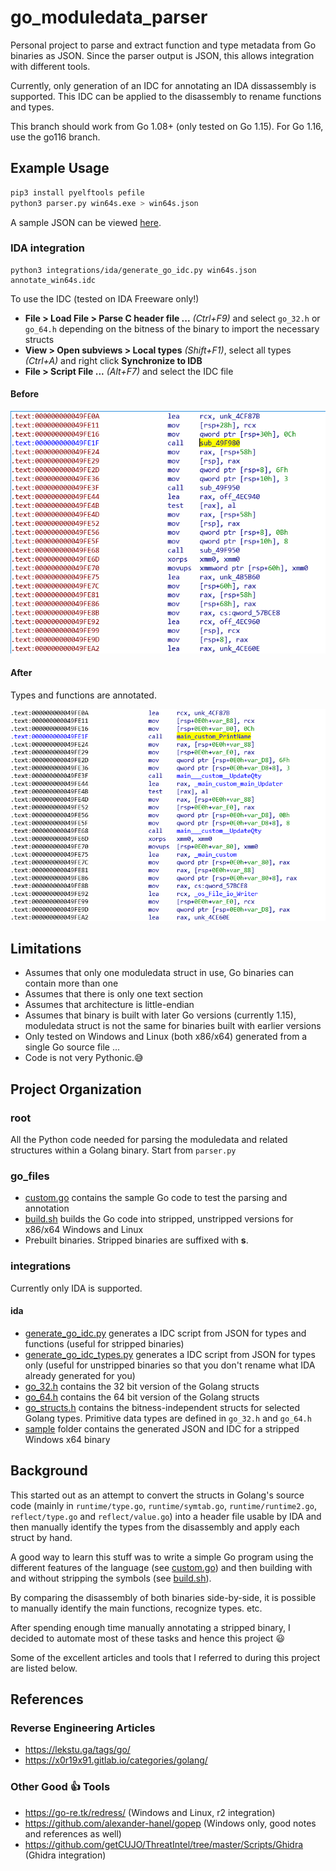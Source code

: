# go_moduledata_parser

Personal project to parse and extract function and type metadata from Go binaries
as JSON. Since the parser output is JSON, this allows integration with different tools.

Currently, only generation of an IDC for annotating an IDA dissassembly is supported. This IDC
can be applied to the disassembly to rename functions and types.

This branch should work from Go 1.08+ (only tested on Go 1.15). For Go 1.16,
use the go116 branch.

## Example Usage

```bash
pip3 install pyelftools pefile
python3 parser.py win64s.exe > win64s.json
```

A sample JSON can be viewed [here](integrations/ida/sample/win64s.json).

### IDA integration
```
python3 integrations/ida/generate_go_idc.py win64s.json annotate_win64s.idc
```

To use the IDC (tested on IDA Freeware only!)
* **File > Load File > Parse C header file ...** *(Ctrl+F9)* and select `go_32.h` or `go_64.h` depending on the bitness of the binary to import the necessary structs
* **View > Open subviews > Local types** *(Shift+F1)*, select all types *(Ctrl+A)* and right click **Synchronize to IDB**
* **File > Script File ...** *(Alt+F7)* and select the IDC file

#### Before

![before](imgs/before.png)

#### After

Types and functions are annotated.

![after](imgs/after.png)

## Limitations

* Assumes that only one moduledata struct in use, Go binaries can contain more than one
* Assumes that there is only one text section
* Assumes that architecture is little-endian
* Assumes that binary is built with later Go versions (currently 1.15), moduledata struct is not the same for binaries built with earlier versions
* Only tested on Windows and Linux (both x86/x64) generated from a single Go source file ...
* Code is not very Pythonic.:sweat_smile:


## Project Organization

### root

All the Python code needed for parsing the moduledata and related structures
within a Golang binary. Start from `parser.py`

### go_files

* [custom.go](go_files/custom.go) contains the sample Go code to test the parsing
and annotation
* [build.sh](go_files/build.sh) builds the Go code into stripped, unstripped versions for x86/x64 Windows and Linux
* Prebuilt binaries. Stripped binaries are suffixed with **s**.

### integrations

Currently only IDA is supported.

#### ida

* [generate_go_idc.py](integrations/ida/generate_go_idc.py) generates a IDC script from JSON for types and functions (useful for stripped binaries)
* [generate_go_idc_types.py](integrations/ida/generate_go_idc_types.py) generates a IDC script from JSON for types only (useful for unstripped binaries so that you don't rename what IDA already generated for you)
* [go_32.h](integrations/ida/go_32.h) contains the 32 bit version of the Golang structs
* [go_64.h](integrations/ida/go_64.h) contains the 64 bit version of the Golang structs
* [go_structs.h](integrations/ida/go_64.h) contains the bitness-independent
  structs for selected Golang types. Primitive data types are defined in `go_32.h` and `go_64.h`
* [sample](integrations/ida/sample) folder contains the generated JSON and IDC for a stripped Windows x64 binary

## Background

This started out as an attempt to convert the structs in Golang's source code (mainly in `runtime/type.go`, `runtime/symtab.go`, `runtime/runtime2.go`, `reflect/type.go` and `reflect/value.go`) into a header file usable by IDA and then manually identify the types from the disassembly and apply each struct by hand.

A good way to learn this stuff was to write a simple Go program using the different features of the language (see [custom.go](go_files/custom.go)) and then building with and without stripping the symbols (see [build.sh](go_files/build.sh)).

By comparing the disassembly of both binaries side-by-side, it is possible to manually identify the main functions, recognize types. etc.

After spending enough time manually annotating a stripped binary, I decided to automate most of these tasks and hence this project :smiley:

Some of the excellent articles and tools that I referred to during this project are listed below.

## References

### Reverse Engineering Articles

* https://lekstu.ga/tags/go/
* https://x0r19x91.gitlab.io/categories/golang/

### Other Good :thumbsup: Tools

* https://go-re.tk/redress/ (Windows and Linux, r2 integration)
* https://github.com/alexander-hanel/gopep (Windows only, good notes and references as well)
* https://github.com/getCUJO/ThreatIntel/tree/master/Scripts/Ghidra (Ghidra integration)
